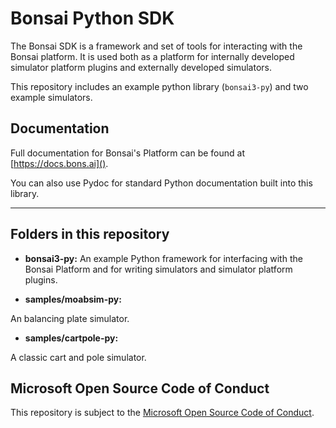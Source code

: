 # Bonsai Python SDK

The Bonsai SDK is a framework and set of tools for interacting with the Bonsai platform. It is used both as a platform for internally developed simulator platform plugins and externally developed simulators.

This repository includes an example python library (`bonsai3-py`) and two example simulators.

## Documentation
Full documentation for Bonsai's Platform can be found at [https://docs.bons.ai]().

You can also use Pydoc for standard Python documentation built into this library.
 
------
## Folders in this repository

- **bonsai3-py:**
An example Python framework for interfacing with the Bonsai Platform and for writing simulators and simulator platform plugins.

- **samples/moabsim-py:**

An balancing plate simulator.

- **samples/cartpole-py:**

A classic cart and pole simulator.

## Microsoft Open Source Code of Conduct

This repository is subject to the [Microsoft Open Source Code of Conduct](https://opensource.microsoft.com/codeofconduct).
